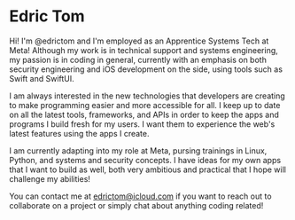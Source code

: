 <!---
edrictom/edrictom is a ✨ special ✨ repository because its `README.md` (this file) appears on your GitHub profile.
You can click the Preview link to take a look at your changes.
--->

# Edric Tom

Hi! I'm @edrictom and I'm employed as an Apprentice Systems Tech at Meta! Although my work is in technical support and systems engineering, my passion is in coding in general, currently with an emphasis on both security engineering and iOS development on the side, using tools such as Swift and SwiftUI.

I am always interested in the new technologies that developers are creating to make programming easier and more accessible for all. I keep up to date on all the latest tools, frameworks, and APIs in order to keep the apps and programs I build fresh for my users. I want them to experience the web's latest features using the apps I create.

I am currently adapting into my role at Meta, pursing trainings in Linux, Python, and systems and security concepts. I have ideas for my own apps that I want to build as well, both very ambitious and practical that I hope will challenge my abilities!

You can contact me at edrictom@icloud.com if you want to reach out to collaborate on a project or simply chat about anything coding related!
